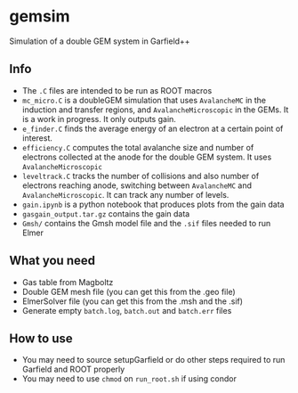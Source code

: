 # gemsim
Simulation of a double GEM system in Garfield++

## Info

- The `.C` files are intended to be run as ROOT macros
- `mc_micro.C` is a doubleGEM simulation that uses `AvalancheMC` in the induction and transfer regions, and `AvalancheMicroscopic` in the GEMs. It is a work in progress. It only outputs gain.
- `e_finder.C` finds the average energy of an electron at a certain point of interest.
- `efficiency.C` computes the total avalanche size and number of electrons collected at the anode for the double GEM system. It uses `AvalancheMicroscopic`
- `leveltrack.C` tracks the number of collisions and also number of electrons reaching anode, switching between `AvalancheMC` and `AvalancheMicroscopic`. It can track any number of levels.
- `gain.ipynb` is a python notebook that produces plots from the gain data
- `gasgain_output.tar.gz` contains the gain data
- `Gmsh/` contains the Gmsh model file and the `.sif` files needed to run Elmer 


## What you need

- Gas table from Magboltz
- Double GEM mesh file (you can get this from the .geo file)
- ElmerSolver file (you can get this from the .msh and the .sif)
- Generate empty `batch.log`, `batch.out` and `batch.err` files

## How to use

- You may need to source setupGarfield or do other steps required to run Garfield and ROOT properly
- You may need to use `chmod` on `run_root.sh` if using condor

 

